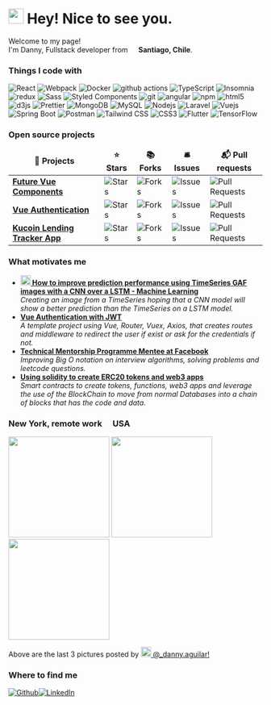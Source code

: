 <h1><img src="https://emojis.slackmojis.com/emojis/images/1531849430/4246/blob-sunglasses.gif?1531849430" width="30"/> Hey! Nice to see you.</h1>


<p>Welcome to my page! </br> I'm Danny, Fullstack developer from <img src="https://cdn-icons-png.flaticon.com/512/197/197586.png" width="13"/> <b>Santiago, Chile</b>. </p>
<h3>Things I code with</h3>
<p>
  <img alt="React" src="https://img.shields.io/badge/-React-45b8d8?style=flat-square&logo=react&logoColor=white" />
  <img alt="Webpack" src="https://img.shields.io/badge/-Webpack-8DD6F9?style=flat-square&logo=webpack&logoColor=white" /> 
  <img alt="Docker" src="https://img.shields.io/badge/-Docker-46a2f1?style=flat-square&logo=docker&logoColor=white" />
  <img alt="github actions" src="https://img.shields.io/badge/-Github_Actions-2088FF?style=flat-square&logo=github-actions&logoColor=white" />
  <img alt="TypeScript" src="https://img.shields.io/badge/-TypeScript-007ACC?style=flat-square&logo=typescript&logoColor=white" />
  <img alt="Insomnia" src="https://img.shields.io/badge/-Insomnia-5849BE?style=flat-square&logo=insomnia&logoColor=white" />
  <img alt="redux" src="https://img.shields.io/badge/-Redux-764ABC?style=flat-square&logo=redux&logoColor=white" />
  <img alt="Sass" src="https://img.shields.io/badge/-Sass-CC6699?style=flat-square&logo=sass&logoColor=white" />
  <img alt="Styled Components" src="https://img.shields.io/badge/-Styled_Components-db7092?style=flat-square&logo=styled-components&logoColor=white" />
  <img alt="git" src="https://img.shields.io/badge/-Git-F05032?style=flat-square&logo=git&logoColor=white" /> 
  <img alt="angular" src="https://img.shields.io/badge/-Angular-DD0031?style=flat-square&logo=angular&logoColor=white" />
  <img alt="npm" src="https://img.shields.io/badge/-NPM-CB3837?style=flat-square&logo=npm&logoColor=white" />
  <img alt="html5" src="https://img.shields.io/badge/-HTML5-E34F26?style=flat-square&logo=html5&logoColor=white" /> 
  <img alt="d3js" src="https://img.shields.io/badge/-D3.js-F9A03C?style=flat-square&logo=d3.js&logoColor=white" />
  <img alt="Prettier" src="https://img.shields.io/badge/-Prettier-F7B93E?style=flat-square&logo=prettier&logoColor=white" />
  <img alt="MongoDB" src="https://img.shields.io/badge/-MongoDB-13aa52?style=flat-square&logo=mongodb&logoColor=white" />
  <img alt="MySQL" src="https://img.shields.io/static/v1?style=flat-square&logo=MySQL&logoColor=white&message=MySQL&label=" />
  <img alt="Nodejs" src="https://img.shields.io/badge/-Nodejs-43853d?style=flat-square&logo=Node.js&logoColor=white" />
  <img alt="Laravel" src="https://img.shields.io/static/v1?style=flat-square&logo=Laravel&logoColor=white&message=Laravel&label=" />
  <img alt="Vuejs" src="https://img.shields.io/static/v1?style=flat-square&logo=Vue.js&logoColor=white&message=Vuejs&label=" />
  <img alt="Spring Boot" src="https://img.shields.io/static/v1?style=flat-square&logo=Spring+Boot&logoColor=white&message=Spring+Boot&label=" />
  <img alt="Postman" src="https://img.shields.io/static/v1?style=flat-square&logo=Postman&logoColor=white&message=Postman&label=" />
  <img alt="Tailwind CSS" src="https://img.shields.io/static/v1?style=flat-square&logo=Tailwind+CSS&logoColor=white&message=Tailwind+CSS&label=" />
  <img alt="CSS3" src="https://img.shields.io/static/v1?style=flat-square&logo=CSS3&logoColor=white&message=CSS3&label=" />
  <img alt="Flutter" src="https://img.shields.io/static/v1?style=flat-square&logo=Flutter&logoColor=white&message=Flutter&label=" />
  <img alt="TensorFlow" src="https://img.shields.io/static/v1?style=flat-square&logo=TensorFlow&logoColor=white&message=TensorFlow&color=e0861f&label=" />
</p>
<h3>Open source projects</h3>
<table>
  <thead align="center">
    <tr border: none;>
      <td><b>🎁 Projects</b></td>
      <td><b>⭐ Stars</b></td>
      <td><b>📚 Forks</b></td>
      <td><b>🛎 Issues</b></td>
      <td><b>📬 Pull requests</b></td>
    </tr>
  </thead>
  <tbody>
    <tr>
      <td><a href="https://github.com/DannyAndres/future-vue-components"><b>Future Vue Components</b></a></td>
      <td><img alt="Stars" src="https://img.shields.io/github/stars/DannyAndres/future-vue-components?style=flat-square&labelColor=343b41"/></td>
      <td><img alt="Forks" src="https://img.shields.io/github/forks/DannyAndres/future-vue-components?style=flat-square&labelColor=343b41"/></td>
      <td><img alt="Issues" src="https://img.shields.io/github/issues/DannyAndres/future-vue-components?style=flat-square&labelColor=343b41"/></td>
      <td><img alt="Pull Requests" src="https://img.shields.io/github/issues-pr/DannyAndres/future-vue-components?style=flat-square&labelColor=343b41"/></td>
    </tr>
	  <tr>
      <td><a href="https://github.com/DannyAndres/Vue-Authentication"><b>Vue Authentication</b></a></td>
      <td><img alt="Stars" src="https://img.shields.io/github/stars/DannyAndres/Vue-Authentication?style=flat-square&labelColor=343b41"/></td>
      <td><img alt="Forks" src="https://img.shields.io/github/forks/DannyAndres/Vue-Authentication?style=flat-square&labelColor=343b41"/></td>
      <td><img alt="Issues" src="https://img.shields.io/github/issues/DannyAndres/Vue-Authentication?style=flat-square&labelColor=343b41"/></td>
      <td><img alt="Pull Requests" src="https://img.shields.io/github/issues-pr/DannyAndres/Vue-Authentication?style=flat-square&labelColor=343b41"/></td>
    </tr>
    <tr>
      <td><a href="https://github.com/DannyAndres/kucoin-app-lending-tracker"><b>Kucoin Lending Tracker App</b></a></td>
      <td><img alt="Stars" src="https://img.shields.io/github/stars/DannyAndres/kucoin-app-lending-tracker?style=flat-square&labelColor=343b41"/></td>
      <td><img alt="Forks" src="https://img.shields.io/github/forks/DannyAndres/kucoin-app-lending-tracker?style=flat-square&labelColor=343b41"/></td>
      <td><img alt="Issues" src="https://img.shields.io/github/issues/DannyAndres/kucoin-app-lending-tracker?style=flat-square&labelColor=343b41"/></td>
      <td><img alt="Pull Requests" src="https://img.shields.io/github/issues-pr/DannyAndres/kucoin-app-lending-tracker?style=flat-square&labelColor=343b41"/></td>
    </tr>
  </tbody>
</table>
<h3>What motivates me</h3>
<ul>
  <li><a href="https://github.com/DannyAndres/seminario"><b><img src="https://emojipedia-us.s3.dualstack.us-west-1.amazonaws.com/thumbs/240/apple/237/fire_1f525.png" width="20" alt="new" /> How to improve prediction performance using TimeSeries GAF images with a CNN over a LSTM - Machine Learning</b></a><br/><i>Creating an image from a TimeSeries hoping that a CNN model will show a better prediction than the TimeSeries on a LSTM model.</i></li>
  <li><a href="https://github.com/DannyAndres/Vue-Authentication"><b>Vue Authentication with JWT</b></a><br/><i>A template project using Vue, Router, Vuex, Axios, that creates routes and middleware to redirect the user if exist or ask for the credentials if not.</i></li>
  <li><a href="https://tmpfb.splashthat.com/"><b>Technical Mentorship Programme Mentee at Facebook</b></a><br/><i>Improving Big O notation on interview algorithms, solving problems and leetcode questions.</i></li>
  <li><a href="https://docs.soliditylang.org/en/v0.8.10/"><b>Using solidity to create ERC20 tokens and web3 apps</b></a><br/><i>Smart contracts to create tokens, functions, web3 apps and leverage the use of the BlockChain to move from normal Databases into a chain of blocks that has the code and data.</i></li>
</ul>
<h3>New York, remote work <img src="https://cdn-icons-png.flaticon.com/512/197/197484.png" width="13"/> USA</h3>
<p><img width="200" src="https://instagram.fscl18-1.fna.fbcdn.net/v/t51.2885-15/e35/s1080x1080/242343925_252744713281095_6886927603245666947_n.jpg?_nc_ht=instagram.fscl18-1.fna.fbcdn.net&_nc_cat=103&_nc_ohc=fkHXI1aqweUAX-zpxwF&edm=AP_V10EBAAAA&ccb=7-4&oh=f72a42138baa0ad7dba09bc82858b689&oe=619FBD9C&_nc_sid=4f375e" /> <img width="200" src="https://instagram.fscl18-1.fna.fbcdn.net/v/t51.2885-15/e35/s320x320/242375815_181898434074650_885021419768533467_n.jpg?_nc_ht=instagram.fscl18-1.fna.fbcdn.net&_nc_cat=102&_nc_ohc=Eiwsw5_WGeAAX-qO0gm&edm=ABfd0MgBAAAA&ccb=7-4&oh=d8331a93e6eb08110c342fe17855a2ab&oe=619FA2D5&_nc_sid=7bff83" /> <img width="200" src="https://instagram.fscl18-1.fna.fbcdn.net/v/t51.2885-15/e35/s320x320/242318099_590838708602313_9155516847176596380_n.jpg?_nc_ht=instagram.fscl18-1.fna.fbcdn.net&_nc_cat=109&_nc_ohc=g6YLDS-qIJkAX-9UY6a&edm=ABfd0MgBAAAA&ccb=7-4&oh=3ab60175bccb1d252b45208926638679&oe=619E1BA3&_nc_sid=7bff83" /></p>
<p>Above are the last 3 pictures posted by <a href="https://www.instagram.com/_danny.aguilar/" target="_blank"><img src="https://upload.wikimedia.org/wikipedia/commons/thumb/e/e7/Instagram_logo_2016.svg/1024px-Instagram_logo_2016.svg.png" width="20"/> @_danny.aguilar!</a><br/>
<h3>Where to find me</h3>
<p><a href="https://github.com/dannyandres" target="_blank"><img alt="Github" src="https://img.shields.io/badge/GitHub-%2312100E.svg?&style=for-the-badge&logo=Github&logoColor=white" /></a><a href="https://www.linkedin.com/in/danny-andres/" target="_blank"><img alt="LinkedIn" src="https://img.shields.io/badge/linkedin-%230077B5.svg?&style=for-the-badge&logo=linkedin&logoColor=white" /></a>
</p>

